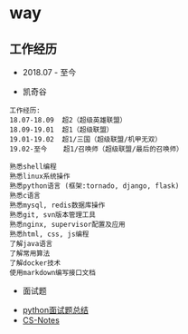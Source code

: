 # way


## 工作经历

- 2018.07 - 至今

- 凯奇谷

```
工作经历:
18.07-18.09  超2（超级英雄联盟）
18.09-19.01  超1（超级联盟）
19.01-19.02  超1/三国（超级联盟/机甲无双）
19.02-至今    超1/召唤师（超级联盟/最后的召唤师）
```

```
熟悉shell编程
熟悉linux系统操作
熟悉python语言 (框架:tornado, django, flask)
熟悉c语言
熟悉mysql, redis数据库操作
熟悉git, svn版本管理工具
熟悉nginx, supervisor配置及应用
熟悉html, css, js编程
了解java语言
了解常用算法
了解docker技术
使用markdown编写接口文档
```

- 面试题

* [python面试题总结](https://www.zhihu.com/question/54513391)
* [CS-Notes](https://cyc2018.github.io/CS-Notes/#/README)
